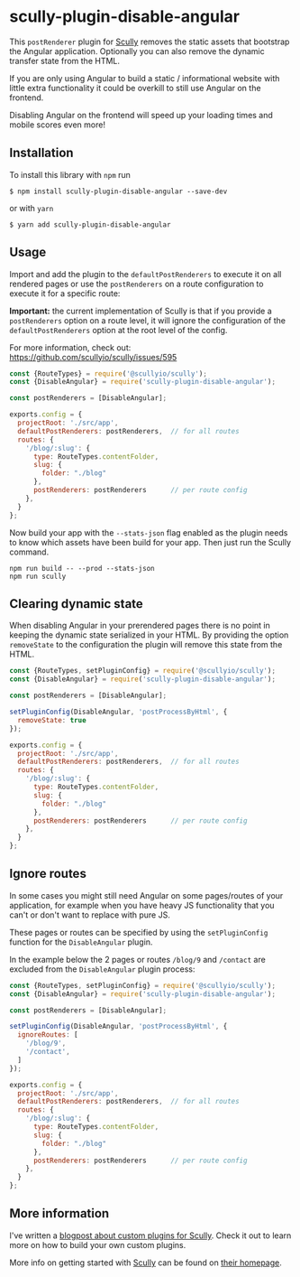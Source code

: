 # scully-plugin-disable-angular

This `postRenderer` plugin for [Scully](http://scully.io/) removes the static assets that bootstrap the Angular 
application. Optionally you can also remove the dynamic transfer state from the HTML.

If you are only using Angular to build a static / informational website with little extra functionality 
it could be overkill to still use Angular on the frontend.
 
Disabling Angular on the frontend will speed up your loading times and mobile scores even more!

## Installation

To install this library with `npm` run

```
$ npm install scully-plugin-disable-angular --save-dev
```
or with `yarn`
```
$ yarn add scully-plugin-disable-angular
```

## Usage

Import and add the plugin to the `defaultPostRenderers` to execute it on all rendered pages 
or use the `postRenderers` on a route configuration to execute it for a specific route:

**Important:** the current implementation of Scully is that if you provide a `postRenderers` option 
on a route level, it will ignore the configuration of the `defaultPostRenderers` option at
the root level of the config.

For more information, check out: https://github.com/scullyio/scully/issues/595

```js
const {RouteTypes} = require('@scullyio/scully');
const {DisableAngular} = require('scully-plugin-disable-angular');

const postRenderers = [DisableAngular];

exports.config = {
  projectRoot: './src/app',
  defaultPostRenderers: postRenderers,  // for all routes
  routes: {
    '/blog/:slug': {
      type: RouteTypes.contentFolder,
      slug: {
        folder: "./blog"
      },
      postRenderers: postRenderers      // per route config
    },
  }
};
```

Now build your app with the `--stats-json` flag enabled as the plugin needs to know which assets 
have been build for your app. Then just run the Scully command.

```shell script
npm run build -- --prod --stats-json
npm run scully
```

## Clearing dynamic state

When disabling Angular in your prerendered pages there is no point in keeping
the dynamic state serialized in your HTML. By providing the option `removeState` 
to the configuration the plugin will remove this state from the HTML.

```js
const {RouteTypes, setPluginConfig} = require('@scullyio/scully');
const {DisableAngular} = require('scully-plugin-disable-angular');

const postRenderers = [DisableAngular];

setPluginConfig(DisableAngular, 'postProcessByHtml', {
  removeState: true
});

exports.config = {
  projectRoot: './src/app',
  defaultPostRenderers: postRenderers,  // for all routes
  routes: {
    '/blog/:slug': {
      type: RouteTypes.contentFolder,
      slug: {
        folder: "./blog"
      },
      postRenderers: postRenderers      // per route config
    },
  }
};
```

## Ignore routes

In some cases you might still need Angular on some pages/routes of your application, for example when you have heavy JS functionality that you can't or don't want to replace with pure JS. 

These pages or routes can be specified by using the `setPluginConfig` function for the `DisableAngular` plugin.

In the example below the 2 pages or routes `/blog/9` and `/contact` are excluded from the `DisableAngular` plugin process:

```js
const {RouteTypes, setPluginConfig} = require('@scullyio/scully');
const {DisableAngular} = require('scully-plugin-disable-angular');

const postRenderers = [DisableAngular];

setPluginConfig(DisableAngular, 'postProcessByHtml', {
  ignoreRoutes: [
    '/blog/9', 
    '/contact',
  ]
});

exports.config = {
  projectRoot: './src/app',
  defaultPostRenderers: postRenderers,  // for all routes
  routes: {
    '/blog/:slug': {
      type: RouteTypes.contentFolder,
      slug: {
        folder: "./blog"
      },
      postRenderers: postRenderers      // per route config
    },
  }
};
```

<!--
// NOT APPLICABLE AT THIS POINT!!
## Keep JS files

Since you don't need the JS the files are removed.
If you want to keep them for some reason, just enable the option `keepJsFiles`:

```ts
setPluginConfig(DisableAngular, 'postProcessByHtml', {
  keepJsFiles: true
});
```
-->

## More information

I've written a [blogpost about custom plugins for Scully](https://samvloeberghs.be/posts/custom-plugins-for-scully-angular-static-site-generator).
Check it out to learn more on how to build your own custom plugins.

More info on getting started with [Scully](http://scully.io/) can be found on [their homepage](http://scully.io/).
